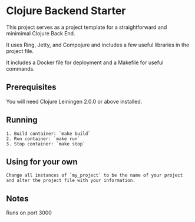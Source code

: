 # Clojure Backend Starter

This project serves as a project template for a straightforward and minimimal Clojure Back End.

It uses Ring, Jetty, and Compojure and includes a few useful libraries in the project file.

It includes a Docker file for deployment and a Makefile for useful commands.

## Prerequisites

You will need Clojure Leiningen 2.0.0 or above installed.

## Running

    1. Build container: `make build`
    2. Run container: `make run`
    3. Stop container: `make stop`

## Using for your own

    Change all instances of `my_project` to be the name of your project and alter the project file with your information.

## Notes

Runs on port 3000

